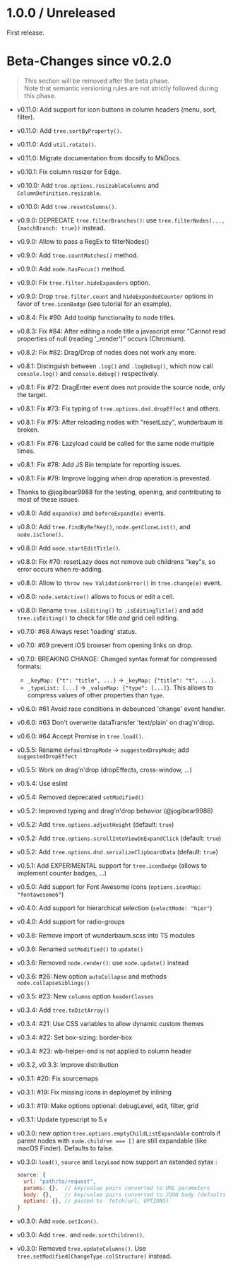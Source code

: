 # 1.0.0 / Unreleased

First release.

# Beta-Changes since v0.2.0

> This section will be removed after the beta phase. <br>
> Note that semantic versioning rules are not strictly followed during this phase.

- v0.11.0: Add support for icon buttons in column headers (menu, sort, filter).
- v0.11.0: Add `tree.sortByProperty()`.
- v0.11.0: Add `util.rotate()`.
- v0.11.0: Migrate documentation from docsify to MkDocs.

- v0.10.1: Fix column resizer for Edge.

- v0.10.0: Add `tree.options.resizableColumns` and `ColumnDefinition.resizable`.
- v0.10.0: Add `tree.resetColumns()`.

- v0.9.0: DEPRECATE `tree.filterBranches()`:
  use `tree.filterNodes(..., {matchBranch: true})` instead.
- v0.9.0: Allow to pass a RegEx to filterNodes()
- v0.9.0: Add `tree.countMatches()` method.
- v0.9.0: Add `node.hasFocus()` method.
- v0.9.0: Fix `tree.filter.hideExpanders` option.
- v0.9.0: Drop `tree.filter.count` and `hideExpandedCounter` options in favor of
  `tree.iconBadge` (see tutorial for an example).

- v0.8.4: Fix #90: Add tooltip functionality to node titles.

- v0.8.3: Fix #84: After editing a node title a javascript error
  "Cannot read properties of null (reading '\_render')" occurs (Chromium).

- v0.8.2: Fix #82: Drag/Drop of nodes does not work any more.

- v0.8.1: Distinguish between `.log()` and `.logDebug()`, which now call
  `console.log()` and `console.debug()` respectively.
- v0.8.1: Fix #72: DragEnter event does not provide the source node, only the target.
- v0.8.1: Fix #73: Fix typing of `tree.options.dnd.dropEffect` and others.
- v0.8.1: Fix #75: After reloading nodes with "resetLazy", wunderbaum is broken.
- v0.8.1: Fix #76: Lazyload could be called for the same node multiple times.
- v0.8.1: Fix #78: Add JS Bin template for reporting issues.
- v0.8.1: Fix #79: Improve logging when drop operation is prevented.
- Thanks to @jogibear9988 for the testing, opening, and contributing to most of
  these issues.

- v0.8.0: Add `expand(e)` and `beforeExpand(e)` events.
- v0.8.0: Add `tree.findByRefKey()`, `node.getCloneList()`, and `node.isClone()`.
- v0.8.0: Add `node.startEditTitle()`.
- v0.8.0: Fix #70: resetLazy does not remove sub childrens "key"s, so error
  occurs when re-adding.
- v0.8.0: Allow to `throw new ValidationError()` in `tree.change(e)` event.
- v0.8.0: `node.setActive()` allows to focus or edit a cell.
- v0.8.0: Rename `tree.isEditing()` to `.isEditingTitle()`
  and add `tree.isEditing()` to check for title _and_ grid cell editing.

- v0.7.0: #68 Always reset 'loading' status.
- v0.7.0: #69 prevent iOS browser from opening links on drop.
- v0.7.0: BREAKING CHANGE:
  Changed syntax format for compressed formats:

  - `_keyMap: {"t": "title", ...}` -> `_keyMap: {"title": "t", ...}`.
  - `_typeList: [...]` -> `_valueMap: {"type": [...]}`.
    This allows to compress values of other properties than `type`.

- v0.6.0: #61 Avoid race conditions in debounced 'change' event handler.
- v0.6.0: #63 Don't overwrite dataTransfer 'text/plain' on drag'n'drop.
- v0.6.0: #64 Accept Promise in `tree.load()`.

- v0.5.5: Rename `defaultDropMode` -> `suggestedDropMode`; add `suggestedDropEffect`
- v0.5.5: Work on drag'n'drop (dropEffects, cross-window, ...)

- v0.5.4: Use eslint
- v0.5.4: Removed deprecated `setModified()`

- v0.5.2: Improved typing and drag'n'drop behavior (@jogibear9988)
- v0.5.2: Add `tree.options.adjustHeight` (default: `true`)
- v0.5.2: Add `tree.options.scrollIntoViewOnExpandClick` (default: `true`)
- v0.5.2: Add `tree.options.dnd.serializeClipboardData` (default: `true`)

- v0.5.1: Add EXPERIMENTAL support for `tree.iconBadge` (allows to implement counter badges, ...)

- v0.5.0: Add support for Font Awesome icons (`options.iconMap: "fontawesome6"`)

- v0.4.0: Add support for hierarchical selection (`selectMode: "hier"`)
- v0.4.0: Add support for radio-groups

- v0.3.6: Remove import of wunderbaum.scss into TS modules
- v0.3.6: Renamed `setModified()` to `update()`
- v0.3.6: Removed `node.render()`: use `node.update()` instead
- v0.3.6: #26: New option `autoCollapse` and methods `node.collapseSiblings()`

- v0.3.5: #23: New `columns` option `headerClasses`

- v0.3.4: Add `tree.toDictArray()`
- v0.3.4: #21: Use CSS variables to allow dynamic custom themes
- v0.3.4: #22: Set box-sizing: border-box
- v0.3.4: #23: wb-helper-end is not applied to column header

- v0.3.2, v0.3.3: Improve distribution

- v0.3.1: #20: Fix sourcemaps
- v0.3.1: #19: Fix missing icons in deploymet by inlining
- v0.3.1: #19: Make options optional: debugLevel, edit, filter, grid
- v0.3.1: Update typescript to 5.x

- v0.3.0: new option `tree.options.emptyChildListExpandable` controls if
  parent nodes with `node.children === []` are still expandable
  (like macOS Finder). Defaults to false.
- v0.3.0: `load()`, `source` and `lazyLoad` now support an extended sytax :
  ```js
  source: {
    url: "path/to/request",
    params: {},  // key/value pairs converted to URL parameters
    body: {},    // key/value pairs converted to JSON body (defaults to method POST)
    options: {}, // passed to `fetch(url, OPTIONS)`
  }
  ```
- v0.3.0: Add `node.setIcon()`.
- v0.3.0: Add `tree.` and `node.sortChildren()`.
- v0.3.0: Removed `tree.updateColumns()`. Use `tree.setModified(ChangeType.colStructure)` instead.
